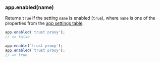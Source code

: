 <h3 id='app.enabled'>app.enabled(name)</h3>

Returns `true` if the setting `name` is enabled (`true`), where `name` is one of the
properties from the [app settings table](#app.settings.table).

~~~js
app.enabled('trust proxy');
// => false

app.enable('trust proxy');
app.enabled('trust proxy');
// => true
~~~
